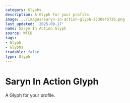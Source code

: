 ```yaml
---
category: Glyphs
description: A Glyph for your profile.
image: ../images/saryn-in-action-glyph-2530a45726.png
last_updated: '2025-09-17'
name: Saryn In Action Glyph
source: WFCD
tags:
- Glyph
- Glyphs
tradable: false
type: Glyph
---
```


# Saryn In Action Glyph

A Glyph for your profile.

